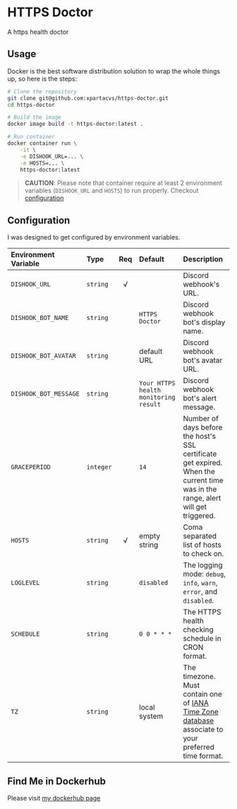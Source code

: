 # HTTPS Doctor

A https health doctor

## Usage

Docker is the best software distribution solution to wrap the whole things up, so here is the steps:

```bash
# Clone the repository
git clone git@github.com:xpartacvs/https-doctor.git
cd https-doctor

# Build the image
docker image build -t https-doctor:latest .

# Run container
docker container run \
    -it \
    -e DISHOOK_URL=... \
    -e HOSTS=... \
    https-doctor:latest
```

> **CAUTION**: Please note that container require at least 2 environment variables (`DISHOOK_URL` and `HOSTS`) to run properly. Checkout [configuration](#configuration)

## Configuration

I was designed to get configured by environment variables.

| **Environment Variable** | **Type**  | **Req** | **Default**                           | **Description**                                                                                                                                                    |
| :---                     | :---      | :---:   | :---                                  | :---                                                                                                                                                               |
| `DISHOOK_URL`            | `string`  | √       |                                       | Discord webhook's URL.                                                                                                                                             |
| `DISHOOK_BOT_NAME`       | `string`  |         | `HTTPS Doctor`                        | Discord webhook bot's display name.                                                                                                                                |
| `DISHOOK_BOT_AVATAR`     | `string`  |         | default URL                           | Discord webhook bot's avatar URL.                                                                                                                                  |
| `DISHOOK_BOT_MESSAGE`    | `string`  |         | `Your HTTPS health monitoring result` | Discord webhook bot's alert message.                                                                                                                               |
| `GRACEPERIOD`            | `integer` |         | `14`                                  | Number of days before the host's SSL certificate get expired. When the current time was in the range, alert will get triggered.                                    |
| `HOSTS`                  | `string`  | √       | empty string                          | Coma separated list of hosts to check on.                                                                                                                          |
| `LOGLEVEL`               | `string`  |         | `disabled`                            | The logging mode: `debug`, `info`, `warn`, `error`, and `disabled`.                                                                                                |
| `SCHEDULE`               | `string`  |         | `0 0 * * *`                           | The HTTPS health checking schedule in CRON format.                                                                                                                 |
| `TZ`                     | `string`  |         | local system                          | The timezone. Must contain one of [IANA Time Zone database](https://en.wikipedia.org/wiki/List_of_tz_database_time_zones) associate to your preferred time format. |

## Find Me in Dockerhub

Please visit [my dockerhub page](https://hub.docker.com/r/yukbisnis/https-doctor)
